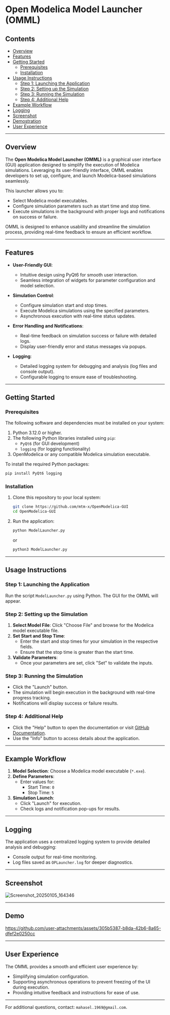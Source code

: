 # Open Modelica Model Launcher (OMML)

## Contents
- [Overview](#overview)
- [Features](#features)
- [Getting Started](#getting-started)
    - [Prerequisites](#prerequisites)
    - [Installation](#installation)
- [Usage Instructions](#usage-instructions)
    - [Step 1: Launching the Application](#step-1-launching-the-application)
    - [Step 2: Setting up the Simulation](#step-2-setting-up-the-simulation)
    - [Step 3: Running the Simulation](#step-3-running-the-simulation)
    - [Step 4: Additional Help](#step-4-additional-help)
- [Example Workflow](#example-workflow)
- [Logging](#logging)
- [Screenshot](#screenshot)
- [Demostration](#demo)
- [User Experience](#user-experience)

---

## Overview
The **Open Modelica Model Launcher (OMML)** is a graphical user interface (GUI) application designed to simplify the execution of Modelica simulations. Leveraging its user-friendly interface, OMML enables developers to set up, configure, and launch Modelica-based simulations seamlessly.

This launcher allows you to:
- Select Modelica model executables.
- Configure simulation parameters such as start time and stop time.
- Execute simulations in the background with proper logs and notifications on success or failure.

OMML is designed to enhance usability and streamline the simulation process, providing real-time feedback to ensure an efficient workflow.

---

## Features
- **User-Friendly GUI**:
    - Intuitive design using PyQt6 for smooth user interaction.
    - Seamless integration of widgets for parameter configuration and model selection.

- **Simulation Control**:
    - Configure simulation start and stop times.
    - Execute Modelica simulations using the specified parameters.
    - Asynchronous execution with real-time status updates.

- **Error Handling and Notifications**:
    - Real-time feedback on simulation success or failure with detailed logs.
    - Display user-friendly error and status messages via popups.

- **Logging**:
    - Detailed logging system for debugging and analysis (log files and console output).
    - Configurable logging to ensure ease of troubleshooting.

---

## Getting Started

### Prerequisites
The following software and dependencies must be installed on your system:
1. Python 3.12.0 or higher.
2. The following Python libraries installed using `pip`:
    - `PyQt6` (for GUI development)
    - `logging` (for logging functionality)
3. OpenModelica or any compatible Modelica simulation executable.

To install the required Python packages:
   ```bash
   pip install PyQt6 logging
   ```

### Installation
1. Clone this repository to your local system:
   ```bash
   git clone https://github.com/mtm-x/OpenModelica-GUI
   cd OpenModelica-GUI
   ```
2. Run the application:
   ```bash
   python ModelLauncher.py
   ```
   or
   ```bash
   python3 ModelLauncher.py
   ```

---

## Usage Instructions

### Step 1: Launching the Application
Run the script `ModelLauncher.py` using Python. The GUI for the OMML will appear.

### Step 2: Setting up the Simulation
1. **Select Model File**: Click "Choose File" and browse for the Modelica model executable file.
2. **Set Start and Stop Time**:
    - Enter the start and stop times for your simulation in the respective fields.
    - Ensure that the stop time is greater than the start time.
3. **Validate Parameters**:
    - Once your parameters are set, click "Set" to validate the inputs.

### Step 3: Running the Simulation
- Click the "Launch" button.
- The simulation will begin execution in the background with real-time progress tracking.
- Notifications will display success or failure results.

### Step 4: Additional Help
- Click the "Help" button to open the documentation or visit [GitHub Documentation](https://github.com/mtm-x/OpenModelica-GUI).
- Use the "Info" button to access details about the application.

---

## Example Workflow
1. **Model Selection**: Choose a Modelica model executable (`*.exe`).
2. **Define Parameters**:
    - Enter values for:
        - Start Time: `0`
        - Stop Time: `5`
3. **Simulation Launch**:
    - Click "Launch" for execution.
    - Check logs and notification pop-ups for results.

---

## Logging
The application uses a centralized logging system to provide detailed analysis and debugging:
- Console output for real-time monitoring.
- Log files saved as `OPLauncher.log` for deeper diagnostics.

---

## Screenshot
![Screenshot_20250105_164346](https://github.com/user-attachments/assets/d124cbd5-ec96-4115-9644-708734b5fe12)

---
## Demo


https://github.com/user-attachments/assets/305b5387-b8da-42b6-8a65-dfef2e0250cc


---
## User Experience
The OMML provides a smooth and efficient user experience by:
- Simplifying simulation configuration.
- Supporting asynchronous operations to prevent freezing of the UI during execution.
- Providing intuitive feedback and instructions for ease of use.

---

For additional questions, contact: `mahasel.1969@gmail.com`.
